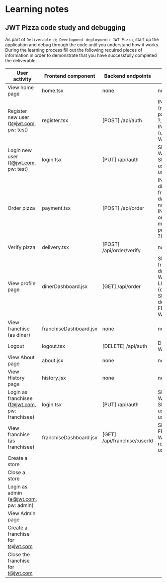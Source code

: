 # Learning notes

## JWT Pizza code study and debugging

As part of `Deliverable ⓵ Development deployment: JWT Pizza`, start up the application and debug through the code until you understand how it works. During the learning process fill out the following required pieces of information in order to demonstrate that you have successfully completed the deliverable.

| User activity                                       | Frontend component | Backend endpoints | Database SQL |
| --------------------------------------------------- | ------------------ | ----------------- | ------------ |
| View home page                                      |      home.tsx      |  none             |   none       |
| Register new user<br/>(t@jwt.com, pw: test)         |      register.tsx  |  [POST] /api/auth | INSERT INTO user (name, email, password) VALUES (?, ?, ?) <br> INSERT INTO userRole (userId, role, objectId) VALUES (?, ?, ?)             |
| Login new user<br/>(t@jwt.com, pw: test)            |     login.tsx      | [PUT] /api/auth   | SELECT * FROM user WHERE email=? <br> SELECT * FROM userRole WHERE userId=? |
| Order pizza                                         |     payment.tsx    | [POST] /api/order | INSERT INTO dinerOrder (dinerId, franchiseId, storeId, date) VALUES (?, ?, ?, now()) <br> INSERT INTO orderItem (orderId, menuId, description, price) VALUES (?, ?, ?, ?)             |
| Verify pizza                                        |    delivery.tsx    | [POST] /api/order/verify |   none        |
| View profile page                                   |    dinerDashboard.jsx | [GET] /api/order  | SELECT id, franchiseId, storeId, date FROM dinerOrder WHERE dinerId=? LIMIT ${offset},${config.db.listPerPage} <br> SELECT id, menuId, description, price FROM orderItem WHERE orderId=? |
| View franchise<br/>(as diner)                       |franchiseDashboard.jsx |      none      |    none      |
| Logout                                              |    logout.tsx      | [DELETE] /api/auth|     DELETE FROM auth WHERE token=?     |
| View About page                                     |    about.jsx       |  none             |   none       |
| View History page                                   |     history.jsx    |   none            |   none       |
| Login as franchisee<br/>(f@jwt.com, pw: franchisee) |     login.tsx      |   [PUT] /api/auth |  SELECT * FROM user WHERE email=? <br> SELECT * FROM userRole WHERE userId=?    |
| View franchise<br/>(as franchisee)                  |franchiseDashboard.jsx| [GET] /api/franchise/:userId|  SELECT objectId FROM userRole WHERE role='franchisee' AND userId=? |
| Create a store                                      |                    |                   |              |
| Close a store                                       |                    |                   |              |
| Login as admin<br/>(a@jwt.com, pw: admin)           |                    |                   |              |
| View Admin page                                     |                    |                   |              |
| Create a franchise for t@jwt.com                    |                    |                   |              |
| Close the franchise for t@jwt.com                   |                    |                   |              |

